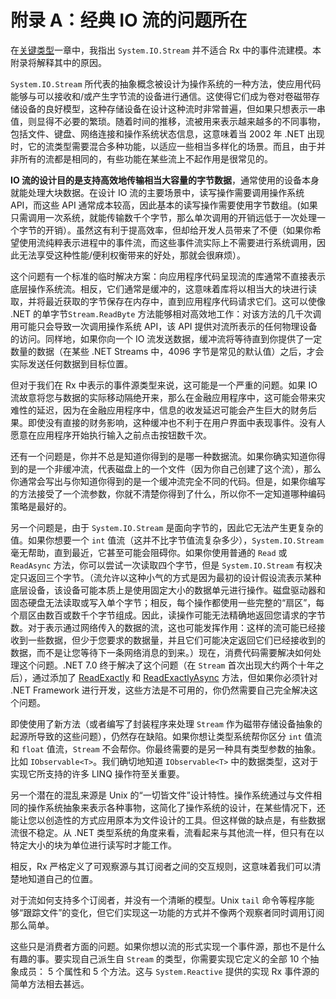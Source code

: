# 附录 A：经典 IO 流的问题所在

在[关键类型](key-types.md)一章中，我指出 `System.IO.Stream` 并不适合 Rx 中的事件流建模。本附录将解释其中的原因。

`System.IO.Stream` 所代表的抽象概念被设计为操作系统的一种方法，使应用代码能够与可以接收和/或产生字节流的设备进行通信。这使得它们成为卷对卷磁带存储设备的良好模型，这种存储设备在设计这种流时非常普遍，但如果只想表示一串值，则显得不必要的繁琐。随着时间的推移，流被用来表示越来越多的不同事物，包括文件、键盘、网络连接和操作系统状态信息，这意味着当 2002 年 .NET 出现时，它的流类型需要混合多种功能，以适应一些相当多样化的场景。而且，由于并非所有的流都是相同的，有些功能在某些流上不起作用是很常见的。

**IO 流的设计目的是支持高效地传输相当大容量的字节数据**，通常使用的设备本身就能处理大块数据。在设计 IO 流的主要场景中，读写操作需要调用操作系统 API，而这些 API 通常成本较高，因此基本的读写操作需要使用字节数组。(如果只需调用一次系统，就能传输数千个字节，那么单次调用的开销远低于一次处理一个字节的开销）。虽然这有利于提高效率，但却给开发人员带来了不便（如果你希望使用流纯粹表示进程中的事件流，而这些事件流实际上不需要进行系统调用，因此无法享受这种性能/便利权衡带来的好处，那就会很麻烦）。

这个问题有一个标准的临时解决方案：向应用程序代码呈现流的库通常不直接表示底层操作系统流。相反，它们通常是缓冲的，这意味着库将以相当大的块进行读取，并将最近获取的字节保存在内存中，直到应用程序代码请求它们。这可以使像 .NET 的单字节`Stream.ReadByte` 方法能够相对高效地工作：对该方法的几千次调用可能只会导致一次调用操作系统 API，该 API 提供对流所表示的任何物理设备的访问。同样地，如果你向一个 IO 流发送数据，缓冲流将等待直到你提供了一定数量的数据（在某些 .NET Streams 中，4096 字节是常见的默认值）之后，才会实际发送任何数据到目标位置。

但对于我们在 Rx 中表示的事件源类型来说，这可能是一个严重的问题。如果 IO 流故意将您与数据的实际移动隔绝开来，那么在金融应用程序中，这可能会带来灾难性的延迟，因为在金融应用程序中，信息的收发延迟可能会产生巨大的财务后果。即使没有直接的财务影响，这种缓冲也不利于在用户界面中表现事件。没有人愿意在应用程序开始执行输入之前点击按钮数千次。

还有一个问题是，你并不总是知道你得到的是哪一种数据流。如果你确实知道你得到的是一个非缓冲流，代表磁盘上的一个文件（因为你自己创建了这个流），那么你通常会写出与你知道你得到的是一个缓冲流完全不同的代码。但是，如果你编写的方法接受了一个流参数，你就不清楚你得到了什么，所以你不一定知道哪种编码策略是最好的。

另一个问题是，由于 `System.IO.Stream` 是面向字节的，因此它无法产生更复杂的值。如果你想要一个 `int` 值流（这并不比字节值流复杂多少），`System.IO.Stream` 毫无帮助，直到最近，它甚至可能会阻碍你。如果你使用普通的 `Read` 或 `ReadAsync` 方法，你可以尝试一次读取四个字节，但是 `System.IO.Stream` 有权决定只返回三个字节。（流允许以这种小气的方式是因为最初的设计假设流表示某种底层设备，该设备可能本质上是使用固定大小的数据单元进行操作。磁盘驱动器和固态硬盘无法读取或写入单个字节；相反，每个操作都使用一些完整的“扇区”，每个扇区由数百或数千个字节组成。因此，读操作可能无法精确地返回您请求的字节数。对于表示通过网络传入的数据的流，这也可能发挥作用：这样的流可能已经接收到一些数据，但少于您要求的数据量，并且它们可能决定返回它们已经接收到的数据，而不是让您等待下一条网络消息的到来。）现在，消费代码需要解决如何处理这个问题。.NET 7.0 终于解决了这个问题（在 `Stream` 首次出现大约两个十年之后），通过添加了 [ReadExactly](https://learn.microsoft.com/en-us/dotnet/api/system.io.stream.readexactly) 和 [ReadExactlyAsync](https://learn.microsoft.com/en-us/dotnet/api/system.io.stream.readexactlyasync) 方法，但如果你必须针对 .NET Framework 进行开发，这些方法是不可用的，你仍然需要自己完全解决这个问题。

即使使用了新方法（或者编写了封装程序来处理 `Stream` 作为磁带存储设备抽象的起源所导致的这些问题），仍然存在缺陷。如果你想让类型系统帮你区分 `int` 值流和 `float` 值流，`Stream` 不会帮你。你最终需要的是另一种具有类型参数的抽象。比如 `IObservable<T>`。我们确切地知道 `IObservable<T>` 中的数据类型，这对于实现它所支持的许多 LINQ 操作符至关重要。

另一个潜在的混乱来源是 Unix 的“一切皆文件”设计特性。操作系统通过与文件相同的操作系统抽象来表示各种事物，这简化了操作系统的设计，在某些情况下，还能让您以创造性的方式应用原本为文件设计的工具。但这样做的缺点是，有些数据流很不稳定。从 .NET 类型系统的角度来看，流看起来与其他流一样，但只有在以特定大小的块为单位进行读写时才能工作。

相反，Rx 严格定义了可观察源与其订阅者之间的交互规则，这意味着我们可以清楚地知道自己的位置。

对于流如何支持多个订阅者，并没有一个清晰的模型。Unix `tail` 命令等程序能够“跟踪文件”的变化，但它们实现这一功能的方式并不像两个观察者同时调用订阅那么简单。

这些只是消费者方面的问题。如果你想以流的形式实现一个事件源，那也不是什么有趣的事。要实现自己派生自 `Stream` 的类型，你需要实现它定义的全部 10 个抽象成员： 5 个属性和 5 个方法。这与 `System.Reactive` 提供的实现 Rx 事件源的简单方法相去甚远。